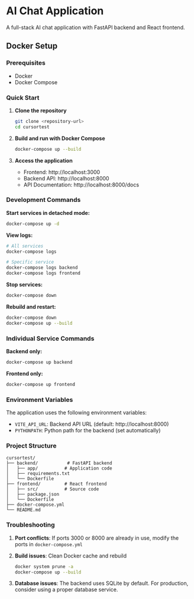 # AI Chat Application

A full-stack AI chat application with FastAPI backend and React frontend.

## Docker Setup

### Prerequisites
- Docker
- Docker Compose

### Quick Start

1. **Clone the repository**
   ```bash
   git clone <repository-url>
   cd cursortest
   ```

2. **Build and run with Docker Compose**
   ```bash
   docker-compose up --build
   ```

3. **Access the application**
   - Frontend: http://localhost:3000
   - Backend API: http://localhost:8000
   - API Documentation: http://localhost:8000/docs

### Development Commands

**Start services in detached mode:**
```bash
docker-compose up -d
```

**View logs:**
```bash
# All services
docker-compose logs

# Specific service
docker-compose logs backend
docker-compose logs frontend
```

**Stop services:**
```bash
docker-compose down
```

**Rebuild and restart:**
```bash
docker-compose down
docker-compose up --build
```

### Individual Service Commands

**Backend only:**
```bash
docker-compose up backend
```

**Frontend only:**
```bash
docker-compose up frontend
```

### Environment Variables

The application uses the following environment variables:

- `VITE_API_URL`: Backend API URL (default: http://localhost:8000)
- `PYTHONPATH`: Python path for the backend (set automatically)

### Project Structure

```
cursortest/
├── backend/           # FastAPI backend
│   ├── app/          # Application code
│   ├── requirements.txt
│   └── Dockerfile
├── frontend/         # React frontend
│   ├── src/          # Source code
│   ├── package.json
│   └── Dockerfile
├── docker-compose.yml
└── README.md
```

### Troubleshooting

1. **Port conflicts**: If ports 3000 or 8000 are already in use, modify the ports in `docker-compose.yml`

2. **Build issues**: Clean Docker cache and rebuild
   ```bash
   docker system prune -a
   docker-compose up --build
   ```

3. **Database issues**: The backend uses SQLite by default. For production, consider using a proper database service. 